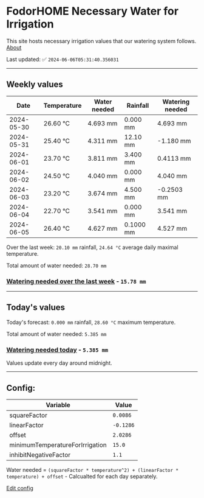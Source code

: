 # FodorHOME Necessary Water for Irrigation

This site hosts necessary irrigation values that our watering system follows. [About](https://github.com/redyau/irrigation)

Last updated: ✅ `2024-06-06T05:31:40.356031`

---

## Weekly values

| Date | Temperature | Water needed | Rainfall | Watering needed |
|-----|-----|-----|-----|-----|
| 2024-05-30 | 26.60 °C | 4.693 mm | 0.000 mm | 4.693 mm |
| 2024-05-31 | 25.40 °C | 4.311 mm | 12.10 mm | -1.180 mm |
| 2024-06-01 | 23.70 °C | 3.811 mm | 3.400 mm | 0.4113 mm |
| 2024-06-02 | 24.50 °C | 4.040 mm | 0.000 mm | 4.040 mm |
| 2024-06-03 | 23.20 °C | 3.674 mm | 4.500 mm | -0.2503 mm |
| 2024-06-04 | 22.70 °C | 3.541 mm | 0.000 mm | 3.541 mm |
| 2024-06-05 | 26.40 °C | 4.627 mm | 0.1000 mm | 4.527 mm |


Over the last week: `20.10 mm` rainfall, `24.64 °C` average daily maximal temperature.

Total amount of water needed: `28.70 mm`

### [Watering needed over the last week](lastweek.txt) - `15.78 mm`

---

## Today's values

Today's forecast: `0.000 mm` rainfall, `28.60 °C` maximum temperature.

Total amount of water needed: `5.385 mm`

### [Watering needed today](today.txt) - `5.385 mm`

Values update every day around midnight.

---

## Config:

| Variable | Value |
|-----|-----|
| squareFactor | `0.0086` |
| linearFactor | `-0.1286` |
| offset | `2.0286` |
| minimumTemperatureForIrrigation | `15.0` |
| inhibitNegativeFactor | `1.1` |

Water needed = `(squareFactor * temperature^2) + (linearFactor * temperature) + offset` - Calcualted for each day separately.

[Edit config](https://github.com/RedyAu/irrigation/edit/main/config.json)
